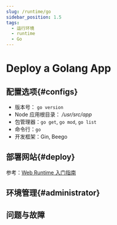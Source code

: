 ```yaml
---
slug: /runtime/go
sidebar_position: 1.5
tags:
  - 运行环境
  - runtime
  - Go
---
```


# Deploy a Golang App

## 配置选项{#configs}

- 版本号： `go version`
- Node 应用根目录： */usr/src/app*  
- 包管理器：`go get`, `go mod`, `go list`
- 命令行：`go`
- 开发框架：Gin, Beego

## 部署网站{#deploy}

参考：[Web Runtime 入门指南](../runtime#quick)

## 环境管理{#administrator}

## 问题与故障
